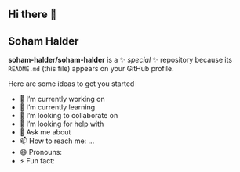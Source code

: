 ## Hi there 👋


## Soham Halder

**soham-halder/soham-halder** is a ✨ _special_ ✨ repository because its `README.md` (this file) appears on your GitHub profile.

Here are some ideas to get you started

- 🔭 I’m currently working on
- 🌱 I’m currently learning 
- 👯 I’m looking to collaborate on 
- 🤔 I’m looking for help with 
- 💬 Ask me about 
- 📫 How to reach me: ...
- 😄 Pronouns: 
- ⚡ Fun fact: 


